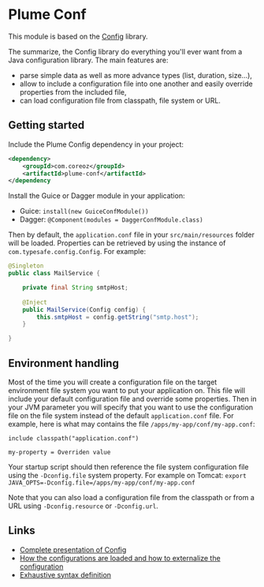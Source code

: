 Plume Conf
==========

This module is based on the [Config](https://github.com/typesafehub/config) library.

The summarize, the Config library do everything you'll ever want from a Java configuration library.
The main features are:

- parse simple data as well as more advance types (list, duration, size...),
- allow to include a configuration file into one another and easily override properties from the included file,
- can load configuration file from classpath, file system or URL.

Getting started
---------------

Include the Plume Config dependency in your project:
```xml
<dependency>
    <groupId>com.coreoz</groupId>
    <artifactId>plume-conf</artifactId>
</dependency
```

Install the Guice or Dagger module in your application:

- Guice: `install(new GuiceConfModule())`
- Dagger: `@Component(modules = DaggerConfModule.class)`

Then by default, the `application.conf` file in your `src/main/resources` folder will be loaded.
Properties can be retrieved by using the instance of `com.typesafe.config.Config`.
For example: 
```java
@Singleton
public class MailService {

    private final String smtpHost;
    
    @Inject
    public MailService(Config config) {
        this.smtpHost = config.getString("smtp.host");
    }

}
```

Environment handling
--------------------

Most of the time you will create a configuration file on the target environment file system you want to put
your application on. This file will include your default configuration file and override some properties. 
Then in your JVM parameter you will specify that you want to use the configuration file on the file system instead of
the default `application.conf` file.
For example, here is what may contains the file `/apps/my-app/conf/my-app.conf`:
```
include classpath("application.conf")

my-property = Overriden value
```

Your startup script should then reference the file system configuration file using the `-Dconfig.file` system property.
For example on Tomcat: `export JAVA_OPTS=-Dconfig.file=/apps/my-app/conf/my-app.conf`

Note that you can also load a configuration file from the classpath or from a URL using `-Dconfig.resource`
or `-Dconfig.url`.

Links
-----

- [Complete presentation of Config](https://github.com/typesafehub/config)
- [How the configurations are loaded and how to externalize the configuration](https://github.com/typesafehub/config#standard-behavior)
- [Exhaustive syntax definition](https://github.com/typesafehub/config/blob/master/HOCON.md)
